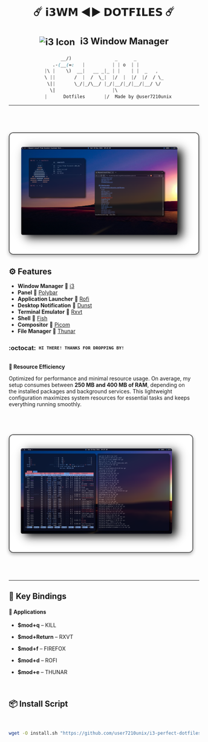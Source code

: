 <div align="center">
  <h1>☄️ <strong>𝗶𝟯𝗪𝗠 ◄► 𝗗𝗢𝗧𝗙𝗜𝗟𝗘𝗦</strong> ☄️</h1>
</div>


<div align="center">
  <h2 style="font-size: 24px;">
    <strong> <a href="https://i3wm.org/" style="text-decoration: none; color: inherit;">
      <img src="https://i3wm.org/favicon.ico" alt="i3 Icon" style="vertical-align: middle; width: 24px; height: 24px; margin-right: 8px;">
      i3 Window Manager</a> 
    </strong>
  </h2>
</div>

<div align="center">

```css
      __/)   ‌‌‌‌‬‬‬‍ ‌‌‌‌‌‬‌‌   ‌‌‌‌‌﻿‌‬ ‌‌‌‌‌﻿‌‌‌‌‌‌‌﻿‌‬        ‌‌‌‌‌﻿‌‬_      ‌‌‌‌‌‬‌‌_       ‌‌‌‌‍‬﻿﻿  ‌‌‌‌‍﻿‍﻿ 
   .‌‌‌‌‍‬﻿‌-(_‌‌‌‌‌﻿‍‌_(=:   |   ‌‌‌‌‍‬‌﻿   ‌‌‌‌‍‬‍‍   ‌‌‌‌‌‬‌‌ | | o  | |     ‌‌‌‌‌﻿﻿‌    
‌‌‌‌‍‬‌‍|\ |    \) ‌‌‌‌‍‬﻿‌ _‌‌‌‌‍﻿‍‌_| ‌‌‌‌‍‬‍‍  __ ‌‌‌‌‍﻿‌‬_|‌‌‌‌‍‬﻿‬_ | |‌‌‌‌‍‬‌‍    |‌‌‌‌‍﻿‍‌ |  _ ‌‌‌‌‍‬‍‍  , ‌‌‌‌‌‬﻿‍ 
‌‌‌‌‍﻿‌﻿\‌‌‌‌‍‬‍‍ ||       / ‌‌‌‌‌﻿‍﻿ ‌‌‌‌‍‬‍‍|  /  \_|  |/‌‌‌‌‍‬﻿‬  |  |/  |/  / \‌‌‌‌‍‌‌‌‌‌‌‌‍﻿‌‌_
 \||     ‌‌‌‌‍‬﻿‍  \_/|_/\__/ |_‌‌‌‌‌‬﻿‬/‌‌‌‌‍‬﻿‍|__/|_‌‌‌‌‍‬‍‍/|__/‌‌‌‌‌﻿﻿‬|__/ \/ 
  \|                     |\                 
   |      Dotfiles       |/  Made by @user7210unix
```
---

<h1>
      <img src="showcase/lfs1.png" align="right" alt="Rice Setup Preview" width="500" style="display: block; margin: 32px auto; border: 2px solid #555; border-radius: 12px; box-shadow: 0 4px 10px rgba(0, 0, 0, 0.3);">
</div>
</div> 
  
## ⚙️ Features
- **Window Manager** :bento: [i3](https://i3wm.org/)
- **Panel** :blossom: [Polybar](https://github.com/polybar/polybar)
- **Application Launcher** :rocket: [Rofi](https://github.com/davatorium/rofi)
- **Desktop Notification** :herb: [Dunst](https://github.com/dunst-project/dunst)
- **Terminal Emulator** :leaves: [Rxvt](http://software.schmorp.de/pkg/rxvt-unicode.html)
- **Shell** :shell: [Fish](https://fishshell.com/)
- **Compositor** :shaved_ice: [Picom](https://github.com/yshui/picom)
- **File Manager** :flower_playing_cards: [Thunar](https://docs.xfce.org/xfce/thunar/start)

### :octocat: ‎ <sup><sub><samp>HI THERE! THANKS FOR DROPPING BY!</samp></sub></sup>


<div style="display: flex; align-items: center; margin-bottom: 40px;">
  <div style="flex: 1; padding-right: 20px;">
    <p><strong>🚀 Resource Efficiency</strong></p>
    <p>Optimized for performance and minimal resource usage. On average, my setup consumes between <strong>250 MB and 400 MB of RAM</strong>, depending on the installed packages and background services. This lightweight configuration maximizes system resources for essential tasks and keeps everything running smoothly.</p>
<h1>
      <img src="showcase/lfs2.png" align="left" alt="Rice Setup Preview" width="500" style="display: block; margin: 32px auto; border: 2px solid #555; border-radius: 12px; box-shadow: 0 4px 10px rgba(0, 0, 0, 0.3);">
</div>
</div> 

---

## 🔑 Key Bindings

#### 📱 **Applications**

- **$mod+q** – KILL  
- **$mod+Return** – RXVT
- **$mod+f** – FIREFOX  
- **$mod+d** – ROFI  
- **$mod+e** – THUNAR


  ‎ ‎ ‎ ‎ ‎ ‎ ‎ ‎ ‎ ‎ ‎ ‎ ‎ 
    ‎ ‎ ‎ ‎ ‎ ‎ ‎ ‎ ‎ ‎ ‎ ‎ ‎ 
    ‎ ‎ ‎ ‎ ‎ ‎ ‎ ‎ ‎ ‎ ‎ ‎ ‎ 
    ‎ ‎ ‎ ‎ ‎ ‎ ‎ ‎ ‎ ‎ ‎ ‎ ‎ 
‎
‎
## 📦 Install Script
  ‎ ‎ ‎ ‎ ‎ ‎ ‎ ‎ ‎ ‎ ‎ ‎ ‎ 
    ‎ ‎ ‎ ‎ ‎ ‎ ‎ ‎ ‎ ‎ ‎ ‎ ‎ 
```bash
wget -O install.sh "https://github.com/user7210unix/i3-perfect-dotfiles/raw/main/install.sh" && chmod +x install.sh && ./install.sh
